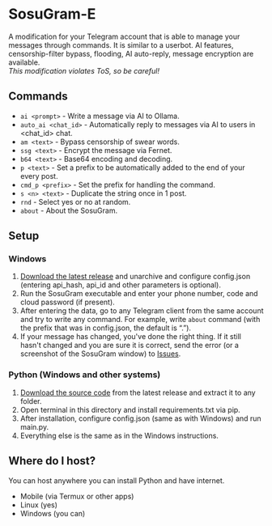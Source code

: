 # SosuGram-E
A modification for your Telegram account that is able to manage your messages through commands. It is similar to a userbot. AI features, censorship-filter bypass, flooding, AI auto-reply, message encryption are available. \
*This modification violates ToS, so be careful!*
## Commands
- `ai <prompt>` - Write a message via AI to Ollama.
- `auto_ai <chat_id>` - Automatically reply to messages via AI to users in <chat_id> chat.
- `am <text>` - Bypass censorship of swear words.
- `ssg <text>` - Encrypt the message via Fernet.
- `b64 <text>` - Base64 encoding and decoding.
- `p <text>` - Set a prefix to be automatically added to the end of your every post.
- `cmd_p <prefix>` - Set the prefix for handling the command.
- `s <n> <text>` - Duplicate the <n> string once in 1 post.
- `rnd` - Select yes or no at random.
- `about` - About the SosuGram.
## Setup
### Windows
1. [Download the latest release](https://github.com/superisuer/SosuGram-E/releases) and unarchive and configure config.json (entering api_hash, api_id and other parameters is optional).
2. Run the SosuGram executable and enter your phone number, code and cloud password (if present).
3. After entering the data, go to any Telegram client from the same account and try to write any command. For example, write `about` command (with the prefix that was in config.json, the default is “.”).
4. If your message has changed, you've done the right thing. If it still hasn't changed and you are sure it is correct, send the error (or a screenshot of the SosuGram window) to [Issues](https://github.com/superisuer/SosuGram-E/issues).
### Python (Windows and other systems)
1. [Download the source code](https://github.com/superisuer/SosuGram-E/releases) from the latest release and extract it to any folder.
2. Open terminal in this directory and install requirements.txt via pip.
3. After installation, configure config.json (same as with Windows) and run main.py.
4. Everything else is the same as in the Windows instructions.
## Where do I host?
You can host anywhere you can install Python and have internet.
- Mobile (via Termux or other apps)
- Linux (yes)
- Windows (you can)
